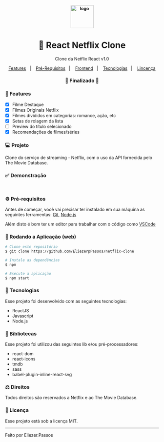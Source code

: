 <h4 align="center">
  <img src="" alt="logo" height="75"/>
</h4>

<h1 align="center">
    🚀 React Netflix Clone
</h1>

<p align="center">Clone da Netflix React v1.0</p>


<p align="center">
  <a href="#-features">Features</a>&nbsp;&nbsp;&nbsp;|&nbsp;&nbsp;&nbsp;
  <a href="#-pré-requisitos">Pré-Requisitos</a>&nbsp;&nbsp;&nbsp;|&nbsp;&nbsp;&nbsp;
  <a href="#-rodando-a-aplicação-web">Frontend</a>&nbsp;&nbsp;&nbsp;|&nbsp;&nbsp;&nbsp;
  <a href="#-tecnologias">Tecnologias</a>&nbsp;&nbsp;&nbsp;|&nbsp;&nbsp;&nbsp;
  <a href="#-licença">Lincença</a>
</p>

<h3 align="center"> 
🚧  Finalizado  🚧
</h3>

### 📎 Features 

- [x] Filme Destaque
- [x] Filmes Originais Netflix
- [x] Filmes divididos em categorias: romance, ação, etc
- [x] Setas de rolagem da lista
- [ ] Preview do título selecionado
- [x] Recomendações de filmes/séries

### 💻 Projeto

Clone do serviço de streaming - Netflix, com o uso da API fornecida pelo The Movie Database. 

### ✅ Demonstração
<img src="" />
<img src="" />
<img src="" />

### ⚙ Pré-requisitos

Antes de começar, você vai precisar ter instalado em sua máquina as seguintes ferramentas:
[Git](https://git-scm.com), [Node.js](https://nodejs.org/en/) 

Além disto é bom ter um editor para trabalhar com o código como [VSCode](https://code.visualstudio.com/)

### 📗 Rodando a Aplicação (web)

```bash
# Clone este repositório
$ git clone https://github.com/EliezerpPassos/netflix-clone

# Instale as dependências
$ npm

# Execute a aplicação
$ npm start
```

### 🚀 Tecnologias

Esse projeto foi desenvolvido com as seguintes tecnologias:

- ReactJS
- Javascript
- Node.js

### 📕 Bibliotecas

Esse projeto foi utilizou das seguintes lib e/ou pré-processadores:

- react-dom
- react-icons
- tmdb
- sass
- babel-plugin-inline-react-svg

### ⚖ Direitos

Todos direitos são reservados a Netflix e ao The Movie Database.

### 📝 Licença

Esse projeto está sob a licença MIT.

<hr/>

Feito por Eliezer.Passos